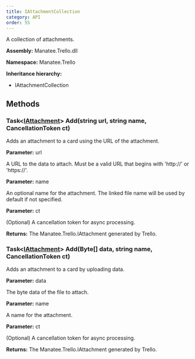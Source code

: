 ```yaml
---
title: IAttachmentCollection
category: API
order: 55
---
```


A collection of attachments.

**Assembly:** Manatee.Trello.dll

**Namespace:** Manatee.Trello

**Inheritance hierarchy:**

- IAttachmentCollection

## Methods

### Task&lt;[IAttachment](../IAttachment#iattachment)&gt; Add(string url, string name, CancellationToken ct)

Adds an attachment to a card using the URL of the attachment.

**Parameter:** url

A URL to the data to attach. Must be a valid URL that begins with &#39;http://&#39; or &#39;https://&#39;.

**Parameter:** name

An optional name for the attachment. The linked file name will be used by default if not specified.

**Parameter:** ct

(Optional) A cancellation token for async processing.

**Returns:** The Manatee.Trello.IAttachment generated by Trello.

### Task&lt;[IAttachment](../IAttachment#iattachment)&gt; Add(Byte[] data, string name, CancellationToken ct)

Adds an attachment to a card by uploading data.

**Parameter:** data

The byte data of the file to attach.

**Parameter:** name

A name for the attachment.

**Parameter:** ct

(Optional) A cancellation token for async processing.

**Returns:** The Manatee.Trello.IAttachment generated by Trello.


